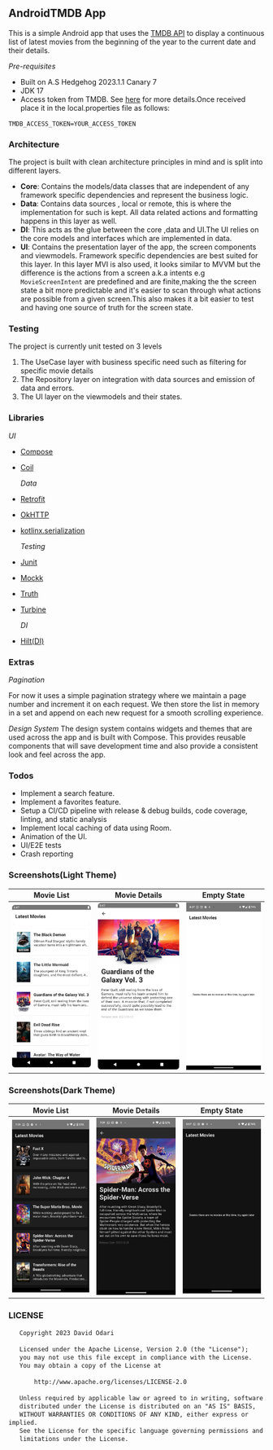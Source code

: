 ## AndroidTMDB App

This is a simple Android app that uses the [TMDB API](https://www.themoviedb.org/documentation/api) to display a continuous list of latest movies from the beginning of the year to the current date and their details.

*Pre-requisites*
- Built on A.S Hedgehog 2023.1.1 Canary 7
- JDK 17
- Access token from TMDB. See [here](https://developers.themoviedb.org/3/getting-started/introduction) for more details.Once received
place it in the local.properties file as follows:
``` properties
TMDB_ACCESS_TOKEN=YOUR_ACCESS_TOKEN
```

### Architecture

The project is built with clean architecture principles in mind and is split into different layers.
- **Core**: Contains the models/data classes that are independent of any framework specific dependencies and represent the business logic.
- **Data**: Contains data sources , local or remote, this is where the implementation for such is kept. All data related actions and formatting happens in this layer as well.
- **DI**: This acts as the glue between the core ,data and UI.The UI relies on the core models and interfaces which are implemented in data.
- **UI**: Contains the presentation layer of the app, the screen components and viewmodels. Framework specific dependencies are best suited for this layer.
In this layer MVI is also used, it looks similar to MVVM but the difference is the actions from a screen a.k.a intents e.g ```MovieScreenIntent``` are predefined and are finite,making the
the screen state a bit more predictable and it's easier to scan through what actions are possible from a given screen.This also makes it a bit easier to test and having one source of truth for the screen state.

### Testing

The project is currently unit tested on 3 levels
1. The UseCase layer with business specific need such as filtering for specific movie details
2. The Repository layer on integration with data sources and emission of data and errors.
3. The UI layer on the viewmodels and their states.

### Libraries

  *UI*
- [Compose](https://developer.android.com/jetpack/compose)
- [Coil](https://coil-kt.github.io/coil/compose/https://coil-kt.github.io/coil/compose/)

  *Data*
- [Retrofit](https://square.github.io/retrofit/)
- [OkHTTP](https://square.github.io/okhttp/)
- [kotlinx.serialization](https://kotlinlang.org/docs/serialization.html)

  *Testing*
- [Junit](https://junit.org/junit4/)
- [Mockk](https://mockk.io/)
- [Truth](https://truth.dev/)
- [Turbine](https://github.com/cashapp/turbine)

  *DI*
- [Hilt(DI)](https://developer.android.com/training/dependency-injection/hilt-android)

### Extras

*Pagination*

For now it uses a simple pagination strategy where we maintain a page number and increment it on each request.
We then store the list in memory in a set and append on each new request for a smooth scrolling experience.

*Design System*
The design system contains widgets and themes that are used across the app and is built with Compose.
This provides reusable components that will save development time and also provide a consistent look and feel across the app.

### Todos

- Implement a search feature.
- Implement a favorites feature.
- Setup a CI/CD pipeline with release & debug builds, code coverage, linting, and static analysis
- Implement local caching of data using Room.
- Animation of the UI.
- UI/E2E tests
- Crash reporting

### Screenshots(Light Theme)

| Movie List | Movie Details | Empty State                                 |
|------------|---------------|---------------------------------------------|
|![Movie List](screenshots/movie_list.png)|![Movie Details](screenshots/movie_details.png)| ![Empty State](screenshots/empty_light.png) |

### Screenshots(Dark Theme)

| Movie List                                     | Movie Details                                        | Empty State                                          |
|------------------------------------------------|------------------------------------------------------|------------------------------------------------------------|
| ![Movie List](screenshots/movie_list_dark.png) | ![Movie Details](screenshots/movie_details_dark.png) |![Empty State](screenshots/empty_dark.png) |



### LICENSE

```
   Copyright 2023 David Odari

   Licensed under the Apache License, Version 2.0 (the "License");
   you may not use this file except in compliance with the License.
   You may obtain a copy of the License at

       http://www.apache.org/licenses/LICENSE-2.0

   Unless required by applicable law or agreed to in writing, software
   distributed under the License is distributed on an "AS IS" BASIS,
   WITHOUT WARRANTIES OR CONDITIONS OF ANY KIND, either express or implied.
   See the License for the specific language governing permissions and
   limitations under the License.
   
```
